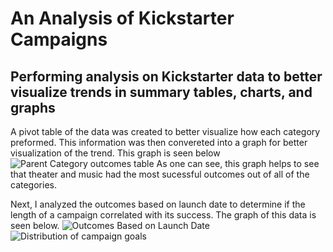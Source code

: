 # An Analysis of Kickstarter Campaigns
## Performing analysis on Kickstarter data to better visualize trends in summary tables, charts, and graphs
A pivot table of the data was created to better visualize how each category preformed. This information was then convereted into a graph for better visualization of the trend. This graph is seen below
![Parent Category outcomes table](https://user-images.githubusercontent.com/100374924/155587525-8d67c07e-977e-4390-848e-280fe2ae9e1f.png)
As one can see, this graph helps to see that theater and music had the most sucessful outcomes out of all of the categories.

Next, I analyzed the outcomes based on launch date to determine if the length of a campaign correlated with its success. The graph of this data is seen below.
![Outcomes Based on Launch Date](https://user-images.githubusercontent.com/100374924/155587595-5a3f076a-a343-4d6e-9470-d5cc3e99eb09.png)
![Distribution of campaign goals](https://user-images.githubusercontent.com/100374924/155587600-2fb69e92-05f1-4e26-b0c4-681a9886800e.png)
